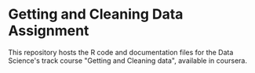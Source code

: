 # Getting and Cleaning Data Assignment
This repository hosts the R code and documentation files for the Data Science's track course "Getting and Cleaning data", available in coursera.

